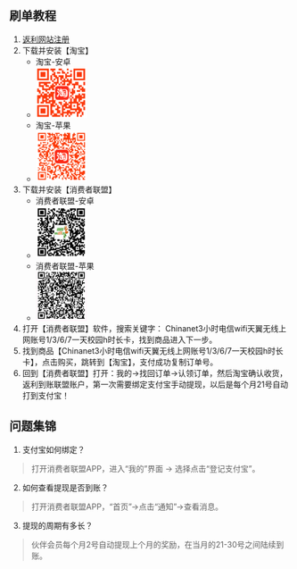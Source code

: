 ## 刷单教程

1. [返利网站注册](http://mmm.xfz178.com/wap/login/register?re_uid=3042869)
2. 下载并安装【淘宝】
    * 淘宝-安卓
    * <img src="./android.png" width="20%" />
    * 淘宝-苹果
    * <img src="./iphone.png" width="20%" />
3. 下载并安装【消费者联盟】
    * 消费者联盟-安卓
    * <img src="./andorid-xiaofei.png" width="20%" />
    * 消费者联盟-苹果
    * <img src="./iphone-xiaofei.png" width="20%" />
4. 打开【消费者联盟】软件，搜索关键字： Chinanet3小时电信wifi天翼无线上网账号1/3/6/7一天校园h时长卡，找到商品进入下一步。
5. 找到商品【Chinanet3小时电信wifi天翼无线上网账号1/3/6/7一天校园h时长卡】，点击购买，跳转到【淘宝】，支付成功复制订单号。
6. 回到【消费者联盟】打开：我的->找回订单->认领订单，然后淘宝确认收货，返利到账联盟账户，第一次需要绑定支付宝手动提现，以后是每个月21号自动打到支付宝！


## 问题集锦
1. 支付宝如何绑定？
> 打开消费者联盟APP，进入“我的”界面 → 选择点击“登记支付宝”。

2. 如何查看提现是否到账？
> 打开消费者联盟APP，“首页”→点击“通知”→查看消息。

3. 提现的周期有多长？
> 伙伴会员每个月2号自动提现上个月的奖励，在当月的21-30号之间陆续到账。


